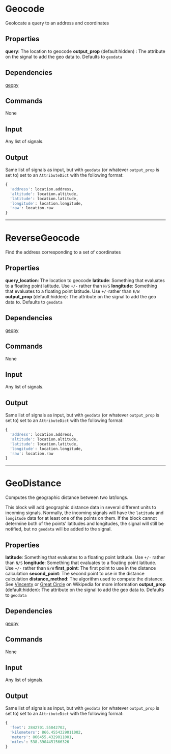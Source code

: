 Geocode
=======

Geolocate a query to an address and coordinates

Properties
----------
**query**: The location to geocode
**output_prop** (default:hidden) : The attribute on the signal to add the geo data to. Defaults to `geodata`

Dependencies
------------
[geopy](https://github.com/geopy/geopy)

Commands
--------
None

Input
-----
Any list of signals.

Output
------
Same list of signals as input, but with `geodata` (or whatever `output_prop` is set to) set to an `AttributeDict` with the following format:

```python
{
  'address': location.address,
  'altitude': location.altitude,
  'latitude': location.latitude,
  'longitude': location.longitude,
  'raw': location.raw
}
```

***

ReverseGeocode
==============

Find the address corresponding to a set of coordinates

Properties
----------
**query_location**: The location to geocode
**latitude**: Something that evaluates to a floating point latitude. Use `+/-` rather than `N/S`
**longitude**: Something that evaluates to a floating point latitude. Use `+/-`rather than `E/W`
**output_prop** (default:hidden): The attribute on the signal to add the geo data to. Defaults to `geodata`

Dependencies
------------
[geopy](https://github.com/geopy/geopy)

Commands
--------
None

Input
-----
Any list of signals.

Output
------
Same list of signals as input, but with `geodata` (or whatever `output_prop` is set to) set to an `AttributeDict` with the following format:

```python
{
  'address': location.address,
  'altitude': location.altitude,
  'latitude': location.latitude,
  'longitude': location.longitude,
  'raw': location.raw
}
```

***

GeoDistance
===========

Computes the geographic distance between two lat/longs.

This block will add geographic distance data in several different units to incoming signals. Normally, the incoming signals will have the `latitude` and `longitude` data for at least one of the points on them. If the block cannot determine both of the points' latitudes and longitudes, the signal will still be notified, but no `geodata` will be added to the signal.

Properties
----------
**latitude**: Something that evaluates to a floating point latitude. Use `+/-` rather than `N/S`
**longitude**: Something that evaluates to a floating point latitude. Use `+/-` rather than `E/W`
**first_point**: The first point to use in the distance calculation
**second_point**: The second point to use in the distance calculation
**distance_method**: The algorithm used to compute the distance. See [Vincenty](https://en.wikipedia.org/wiki/Vincenty's_formulae) or [Great Circle](https://en.wikipedia.org/wiki/Great-circle_distance) on Wikipedia for more information
**output_prop** (default:hidden): The attribute on the signal to add the geo data to. Defaults to `geodata`


Dependencies
------------
[geopy](https://github.com/geopy/geopy)

Commands
--------
None

Input
-----
Any list of signals.

Output
------
Same list of signals as input, but with `geodata` (or whatever `output_prop` is set to) set to an `AttributeDict` with the following format:

```python
{
  'feet': 2842701.55042702,
  'kilometers': 866.4554329011002,
  'meters': 866455.4329011001,
  'miles': 538.3904451566326
}
```

